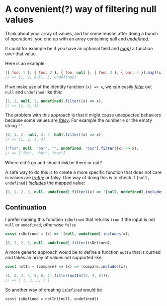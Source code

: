 # A convenient(?) way of filtering null values
Think about your array of values, and for some reason after doing a bunch of operations, you end up with an array containing _[null](https://developer.mozilla.org/en-US/docs/Web/JavaScript/Reference/Operators/null)_ and _[undefined](https://developer.mozilla.org/en-US/docs/Web/JavaScript/Reference/Global_Objects/undefined)_. 

It could for example be if you have an optional field and _[map](https://developer.mozilla.org/en-US/docs/Web/JavaScript/Reference/Global_Objects/Array/map))_ a function over that value. 

Here is an example:
```JavaScript
[{ foo: 1 }, { foo: 2 }, { foo: null }, { foo: 3 }, { bar: 4 }].map((x) => x.foo);
// => [1, 2, null, 3, undefined]
```

If we make use of the identity function `(x) => x`, we can easily _[filter](https://developer.mozilla.org/en-US/docs/Web/JavaScript/Reference/Global_Objects/Array/filter)_ out `null` and `undefined` like this:
```JavaScript
[1, 2, null, 3, undefined].filter((x) => x);
// => [1, 2, 3]
```

The problem with this approach is that it might cause unexpected behaviors because some values are _[falsy](https://developer.mozilla.org/en-US/docs/Glossary/Falsy)_. For example the number `0` or the empty string `""`.

```JavaScript
[0, 1, 2, null, 3, 4, NaN].filter((x) => x);
// => [1, 2, 3, 4]
```
```JavaScript
["foo", null, "bar", "", undefined, "baz"].filter((x) => x);
// => ["foo", "bar", "baz"]
```

Where did `0` go and should `NaN` be there or not?

A safe way to do this is to create a more specific function that does not care is values are _[truthy](https://developer.mozilla.org/en-US/docs/Glossary/Truthy)_ or falsy. One way of doing this is to check if `[null, undefined]` _[includes](https://developer.mozilla.org/en-US/docs/Web/JavaScript/Reference/Global_Objects/Array/includes)_ the mapped value:
```JavaScript
[0, 1, 2, 3, null, undefined].filter((x) => ![null, undefined].includes(x));
```

## Continuation

I prefer naming this function `isDefined` that returns `true` if the input is not `null` or `undefined`, otherwise `false`

```JavaScript
const isDefined = (x) => ![null, undefined].includes(x);

[0, 1, 2, 3, null, undefined].filter(isDefined);
```

A more generic approach would be to define a function `notIn` that is curried and takes an array of values not supported like:
```JavaScript
const notIn = (compare) => (x) => !compare.includes(x);

[1, 2, 3, 4, 5, 6, 7].filter(notIn([2, 4, 6]));
// => [ 1, 3, 5, 7 ]
```

So another way of creating `isDefined` would be
```
const isDefined = notIn([null, undefined])
```

